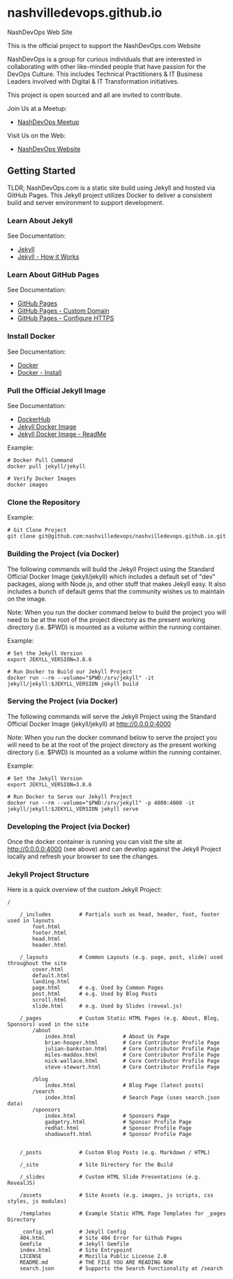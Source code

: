 # nashvilledevops.github.io
NashDevOps Web Site

This is the official project to support the NashDevOps.com Website

NashDevOps is a group for curious individuals that are interested in collaborating with other like-minded people that have passion for the DevOps Culture. This includes Technical Practitioners & IT Business Leaders involved with Digital & IT Transformation initiatives.

This project is open sourced and all are invited to contribute.

Join Us at a Meetup:
- [NashDevOps Meetup](https://www.meetup.com/NashDevOps/)

Visit Us on the Web:
- [NashDevOps Website](https://nashdevops.com)


## Getting Started

TLDR; 
NashDevOps.com is a static site build using Jekyll and hosted via GitHub Pages. This Jekyll project utilizes Docker to deliver a consistent build and server environment to support development. 

### Learn About Jekyll

See Documentation:
- [Jekyll](https://jekyllrb.com/)
- [Jekyll - How it Works](https://jekyllrb.com/docs/usage/)

### Learn About GitHub Pages

See Documentation:
- [GitHub Pages](https://pages.github.com/)
- [GitHub Pages - Custom Domain](https://help.github.com/en/articles/using-a-custom-domain-with-github-pages)
- [GitHub Pages - Configure HTTPS](https://help.github.com/en/articles/securing-your-github-pages-site-with-https)

### Install Docker

See Documentation:
- [Docker](https://www.docker.com/)
- [Docker - Install](https://docs.docker.com/install/)

### Pull the Official Jekyll Image

See Documentation:
- [DockerHub](https://hub.docker.com/)
- [Jekyll Docker Image](https://hub.docker.com/r/jekyll/jekyll)
- [Jekyll Docker Image - ReadMe](https://github.com/envygeeks/jekyll-docker/blob/master/README.md)

Example:

    # Docker Pull Command
    docker pull jekyll/jekyll

    # Verify Docker Images
    docker images

### Clone the Repository

Example:

    # Git Clone Project
    git clone git@github.com:nashvilledevops/nashvilledevops.github.io.git

### Building the Project (via Docker)

The following commands will build the Jekyll Project using the Standard Official Docker Image (jekyll/jekyll) which includes a default set of "dev" packages, along with Node.js, and other stuff that makes Jekyll easy. It also includes a bunch of default gems that the community wishes us to maintain on the image.

Note: When you run the docker command below to build the project you will need to be at the root of the project directory as the present working directory (i.e. $PWD) is mounted as a volume within the running container.

Example:

    # Set the Jekyll Version
    export JEKYLL_VERSION=3.8.6

    # Run Docker to Build our Jekyll Project
    docker run --rm --volume="$PWD:/srv/jekyll" -it jekyll/jekyll:$JEKYLL_VERSION jekyll build


### Serving the Project (via Docker)

The following commands will serve the Jekyll Project using the Standard Official Docker Image (jekyll/jekyll) at http://0.0.0.0:4000 

Note: When you run the docker command below to serve the project you will need to be at the root of the project directory as the present working directory (i.e. $PWD) is mounted as a volume within the running container.

Example: 

    # Set the Jekyll Version
    export JEKYLL_VERSION=3.8.6

    # Run Docker to Serve our Jekyll Project
    docker run --rm --volume="$PWD:/srv/jekyll" -p 4000:4000 -it jekyll/jekyll:$JEKYLL_VERSION jekyll serve


### Developing the Project (via Docker)

Once the docker container is running you can visit the site at http://0.0.0.0:4000 (see above) and can develop against the Jekyll Project locally and refresh your browser to see the changes.

### Jekyll Project Structure

Here is a quick overview of the custom Jekyll Project:

    /
        
        /_includes         # Partials such as head, header, foot, footer used in layouts
            foot.html
            footer.html
            head.html
            header.html
        
        /_layouts          # Common Layouts (e.g. page, post, slide) used throughout the site
            cover.html
            default.html
            landing.html
            page.html      # e.g. Used by Common Pages
            post.html      # e.g. Used by Blog Posts
            scroll.html 
            slide.html     # e.g. Used by Slides (reveal.js)

        /_pages            # Custom Static HTML Pages (e.g. About, Blog, Sponsors) used in the site
            /about
                index.html               # About Us Page
                brian-hooper.html        # Core Contributor Profile Page
                julian-bankston.html     # Core Contributor Profile Page
                miles-maddox.html        # Core Contributor Profile Page
                nick-wallace.html        # Core Contributor Profile Page
                steve-stewart.html       # Core Contributor Profile Page

            /blog
                index.html               # Blog Page (latest posts)
            /search
                index.html               # Search Page (uses search.json data)
            /sponsors
                index.html               # Sponsors Page
                gadgetry.html            # Sponsor Profile Page
                redhat.html              # Sponsor Profile Page
                shadowsoft.html          # Sponsor Profile Page


        /_posts            # Custom Blog Posts (e.g. Markdown / HTML)

        /_site             # Site Directory for the Build

        /_slides           # Custom HTML Slide Presentations (e.g. RevealJS)

        /assets            # Site Assets (e.g. images, js scripts, css styles, js modules)

        /templates         # Example Static HTML Page Templates for _pages Directory

        _config.yml        # Jekyll Config
        404.html           # Site 404 Error for Github Pages
        Gemfile            # Jekyll Gemfile
        index.html         # Site Entrypoint 
        LICENSE            # Mozilla Public License 2.0 
        README.md          # THE FILE YOU ARE READING NOW
        search.json        # Supports the Search Functionality at /search


